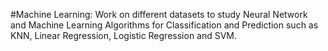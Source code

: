 #Machine Learning:
Work on different datasets to study Neural Network and Machine Learning Algorithms for Classification and Prediction such as KNN, Linear Regression, Logistic Regression and SVM.

